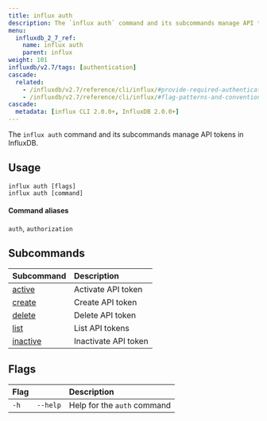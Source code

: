 ```yaml
---
title: influx auth
description: The `influx auth` command and its subcommands manage API tokens in InfluxDB.
menu:
  influxdb_2_7_ref:
    name: influx auth
    parent: influx
weight: 101
influxdb/v2.7/tags: [authentication]
cascade:
  related:
    - /influxdb/v2.7/reference/cli/influx/#provide-required-authentication-credentials, influx CLI—Provide required authentication credentials
    - /influxdb/v2.7/reference/cli/influx/#flag-patterns-and-conventions, influx CLI—Flag patterns and conventions
cascade:
  metadata: [influx CLI 2.0.0+, InfluxDB 2.0.0+]
---
```


The `influx auth` command and its subcommands manage API tokens in InfluxDB.

## Usage
```
influx auth [flags]
influx auth [command]
```

#### Command aliases
`auth`, `authorization`

## Subcommands
| Subcommand                                                    | Description                     |
|:----------                                                    |:-----------                     |
| [active](/influxdb/v2.7/reference/cli/influx/auth/active)     | Activate API token   |
| [create](/influxdb/v2.7/reference/cli/influx/auth/create)     | Create API token     |
| [delete](/influxdb/v2.7/reference/cli/influx/auth/delete)     | Delete API token     |
| [list](/influxdb/v2.7/reference/cli/influx/auth/list)         | List API tokens      |
| [inactive](/influxdb/v2.7/reference/cli/influx/auth/inactive) | Inactivate API token |

## Flags
| Flag |          | Description                 |
|:---- |:---      |:-----------                 |
| `-h` | `--help` | Help for the `auth` command |
